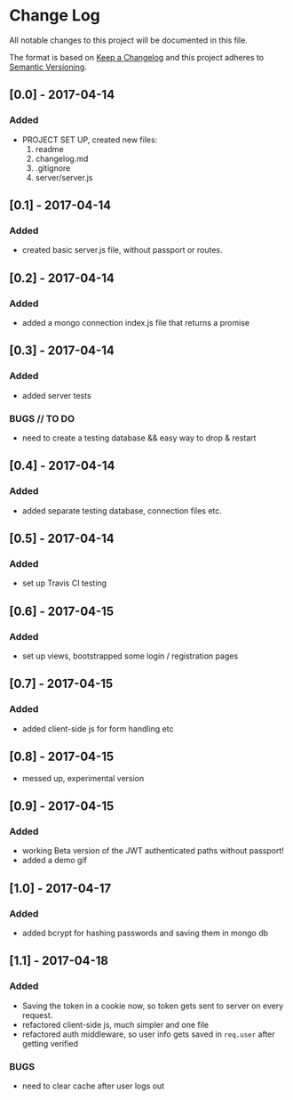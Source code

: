 # Change Log
All notable changes to this project will be documented in this file.

The format is based on [Keep a Changelog](http://keepachangelog.com/)
and this project adheres to [Semantic Versioning](http://semver.org/).


## [0.0] - 2017-04-14
### Added
- PROJECT SET UP, created new files:
  1. readme
  2. changelog.md
  3. .gitignore
  4. server/server.js

## [0.1] - 2017-04-14
### Added
- created basic server.js file, without passport or routes.

## [0.2] - 2017-04-14
### Added
- added a mongo connection index.js file that returns a promise

## [0.3] - 2017-04-14
### Added
- added server tests
### BUGS // TO DO
- need to create a testing database && easy way to drop & restart

## [0.4] - 2017-04-14
### Added
- added separate testing database, connection files etc.

## [0.5] - 2017-04-14
### Added
- set up Travis CI testing

## [0.6] - 2017-04-15
### Added
- set up views, bootstrapped some login / registration pages

## [0.7] - 2017-04-15
### Added
- added client-side js for form handling etc

## [0.8] - 2017-04-15
- messed up, experimental version

## [0.9] - 2017-04-15
### Added
- working Beta version of the JWT authenticated paths without passport!
- added a demo gif

## [1.0] - 2017-04-17
### Added
- added bcrypt for hashing passwords and saving them in mongo db

## [1.1] - 2017-04-18
### Added
- Saving the token in a cookie now, so token gets sent to server on every request.
- refactored client-side js, much simpler and one file
- refactored auth middleware, so user info gets saved in `req.user` after getting verified
### BUGS
- need to clear cache after user logs out
